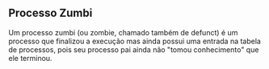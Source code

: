 ## Processo Zumbi

Um processo zumbi (ou zombie, chamado também de defunct) é um processo que finalizou a execução mas ainda possui uma entrada na tabela de processos, pois seu processo pai ainda não "tomou conhecimento" que ele terminou.
